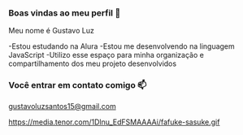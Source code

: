 ### Boas vindas ao meu perfil 💚

Meu nome é Gustavo Luz

-Estou estudando na Alura
-Estou me desenvolvendo na linguagem JavaScript
-Utilizo esse espaço para minha organização e compartilhamento dos meu projeto desenvolvidos

### Você entrar em contato comigo 📫

gustavoluzsantos15@gmail.com


https://media.tenor.com/1Dlnu_EdFSMAAAAi/fafuke-sasuke.gif
